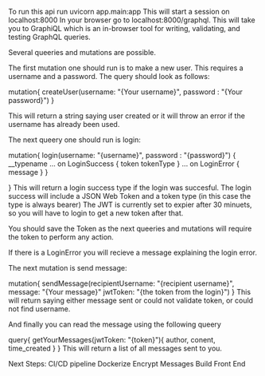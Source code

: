 To run this api run uvicorn app.main:app
This will start a session on localhost:8000
In your browser go to localhost:8000/graphql.
This will take you to GraphiQL which is an in-browser tool for writing, validating, and testing GraphQL queries.

Several queeries and mutations are possible.

The first mutation one should run is to make a new user. This requires a username and a password. 
The query should look as follows:

mutation{
  createUser(username: "{Your username}", password : "{Your password}")
}

This will return a string saying user created or it will throw an error if the username has already been used.

The next queery one should run is login:

mutation{
 login(username: "{username}", password : "{password}")
 {
   __typename
       ... on LoginSuccess {
         token
         tokenType
       }
       ... on LoginError {
         message
       }
 }

}
This will return a login success type if the login was succesful. The login success will include a JSON Web Token and a token type (in this case the type is always bearer)
The JWT is currently set to expier after 30 minuets, so you will have to login to get a new token after that. 

You should save the Token as the next queeries and mutations will require the token to perform any action.

If there is a LoginError you will recieve a message explaining the login error.


The next mutation is send message:

mutation{
 sendMessage(recipientUsername: "{recipient username}", message: "{Your message}"
   jwtToken: "{the token from the login}")
}
This will return saying either message sent or could not validate token, or could not find username.

And finally you can read the message using the following queery

query{
  getYourMessages(jwtToken: "{token}"){
    author, conent, time_created
  }
}
This will return a list of all messages sent to you.

Next Steps:
CI/CD pipeline
Dockerize
Encrypt Messages
Build Front End
